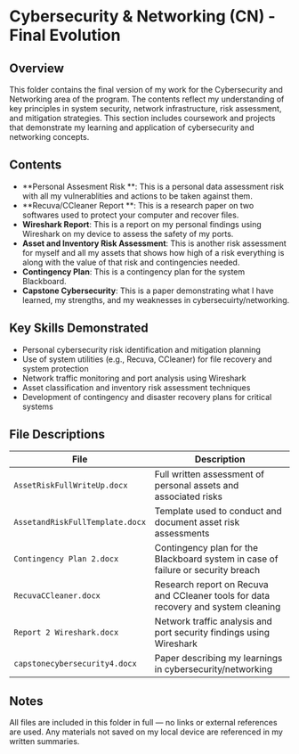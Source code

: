 
# Cybersecurity & Networking (CN) - Final Evolution

## Overview
This folder contains the final version of my work for the Cybersecurity and Networking area of the program. The contents reflect my understanding of key principles in system security, network infrastructure, risk assessment, and mitigation strategies. This section includes coursework and projects that demonstrate my learning and application of cybersecurity and networking concepts.

## Contents
<!-- Add descriptions of each project, assignment, or artifact here -->
- **Personal Assesment Risk **: This is a personal data assessment risk with all my vulnerablities and actions to be taken against them. 
- **Recuva/CCleaner Report **: This is a research paper on two softwares used to protect your computer and recover files.
- **Wireshark Report**: This is a report on my personal findings using Wireshark on my device to assess the safety of my ports.
- **Asset and Inventory Risk Assessment**: This is another risk assessment for myself and all my assets that shows how high of a risk everything is along with the value of that risk and contingencies needed.
- **Contingency Plan**: This is a contingency plan for the system Blackboard.
- **Capstone Cybersecurity**: This is a paper demonstrating what I have learned, my strengths, and my weaknesses in cybersecuirty/networking. 

## Key Skills Demonstrated
- Personal cybersecurity risk identification and mitigation planning  
- Use of system utilities (e.g., Recuva, CCleaner) for file recovery and system protection  
- Network traffic monitoring and port analysis using Wireshark  
- Asset classification and inventory risk assessment techniques  
- Development of contingency and disaster recovery plans for critical systems  
## File Descriptions

| File                           | Description |
|--------------------------------|-------------|
| `AssetRiskFullWriteUp.docx`    | Full written assessment of personal assets and associated risks |
| `AssetandRiskFullTemplate.docx`| Template used to conduct and document asset risk assessments |
| `Contingency Plan 2.docx`      | Contingency plan for the Blackboard system in case of failure or security breach |
| `RecuvaCCleaner.docx`          | Research report on Recuva and CCleaner tools for data recovery and system cleaning |
| `Report 2 Wireshark.docx`      | Network traffic analysis and port security findings using Wireshark |
| `capstonecybersecurity4.docx`  | Paper describing my learnings in cybersecurity/networking  |

## Notes
All files are included in this folder in full — no links or external references are used. Any materials not saved on my local device are referenced in my written summaries.
